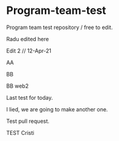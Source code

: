# Program-team-test
Program team test repository / free to edit.



Radu edited here

Edit 2 // 12-Apr-21


AA 

BB

BB web2


Last test for today.

I lied, we are going to make another one.

Test pull request.


TEST Cristi
